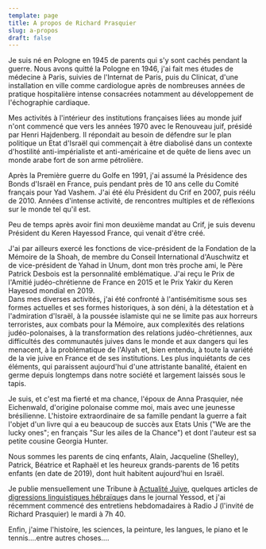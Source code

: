 ```yaml
---
template: page
title: A propos de Richard Prasquier
slug: a-propos
draft: false
---
```

Je suis né en Pologne en 1945 de parents qui s'y sont cachés pendant la guerre. Nous avons quitté la Pologne en 1946, j'ai fait mes études de médecine à Paris, suivies de l'Internat de Paris, puis du Clinicat,  d'une installation en ville comme cardiologue après de nombreuses années de pratique hospitalière intense consacrées notamment au développement de l'échographie cardiaque.

Mes activités à l'intérieur des institutions françaises liées au monde juif   n'ont commencé que vers les années 1970 avec le Renouveau juif, présidé par Henri Hajdenberg. Il répondait au besoin de défendre sur le plan politique un Etat d'Israël qui  commençait à être diabolisé dans un contexte  d'hostilité anti-impérialiste et anti-américaine et  de quête de liens avec un monde arabe fort de son arme pétrolière.

Après  la Première guerre du Golfe en 1991, j'ai assumé  la Présidence des Bonds d'Israël en France, puis pendant près de 10 ans celle du Comité français pour Yad Vashem. J'ai été élu Président du Crif en 2007, puis réélu de 2010. Années d'intense activité, de rencontres multiples et de réflexions sur le monde tel qu'il est. 

Peu de temps après avoir fini mon deuxième mandat au Crif, je suis devenu Président du Keren Hayessod France, qui venait d'être créé.

J'ai par ailleurs exercé les fonctions de vice-président de la Fondation de la Mémoire de la Shoah, de membre du Conseil International d'Auschwitz et de vice-président de Yahad in Unum, dont mon très proche ami, le Père Patrick Desbois est la personnalité emblématique.  J'ai reçu le Prix de l'Amitié judéo-chrétienne de France en 2015 et le Prix Yakir du Keren Hayesod mondial en 2019.\
Dans mes diverses activités, j'ai été confronté à l'antisémitisme sous ses formes actuelles et ses formes historiques, à son déni, à la détestation et à l'admiration d'Israël, à la poussée islamiste qui ne se limite pas aux horreurs terroristes, aux combats pour la Mémoire, aux complexités des relations judéo-polonaises, à la transformation des relations judéo-chrétiennes, aux difficultés des communautés juives dans le monde et aux dangers qui les menacent, à la problématique de l'Alyah et, bien entendu, à toute la variété de la vie juive en France et de ses institutions. Les plus inquiétants de ces éléments, qui paraissent aujourd'hui d'une attristante banalité, étaient en germe depuis longtemps dans notre société et largement laissés sous le tapis.

Je suis, et c'est  ma fierté et ma chance, l'époux de Anna Prasquier, née Eichenwald, d'origine polonaise comme moi, mais avec une jeunesse brésilienne. L'histoire extraordinaire de sa famille pendant la guerre a fait l'objet d'un livre qui a eu beaucoup de succès aux Etats Unis ("We are the lucky ones"; en français "Sur les ailes de la Chance") et dont l'auteur est sa petite cousine Georgia Hunter. 

Nous sommes les parents de cinq enfants, Alain, Jacqueline (Shelley), Patrick, Béatrice et Raphaël  et les heureux grands-parents de 16 petits enfants (en date de 2019), dont huit habitent aujourd'hui en Israël. 

Je publie mensuellement une Tribune  à [Actualité Juive](/tag/actu-j), quelques articles de [digressions linguistiques hébraïque](/tag/hebreu/)s dans le journal Yessod, et j'ai récemment commencé des entretiens hebdomadaires à Radio J (l'invité de Richard Prasquier) le mardi à 7h 40.

Enfin, j'aime l'histoire, les sciences, la peinture, les langues, le piano et le tennis....entre autres choses....
